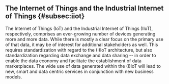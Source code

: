 ## The Internet of Things and the Industrial Internet of Things {#subsec:iiot}

The Internet of Things (IoT) and the Industrial Internet of Things
(IIoT), respectively, comprises an ever-growing number of devices
generating more and more data. While there is mostly a clear focus on
the primary use of that data, it may be of interest for additional
stakeholders as well. This requires standardization with regard to the
(I)IoT architecture, but also standardization regarding data exchange
and data sharing -- in order to enable the data economy and facilitate
the establishment of data marketplaces. The wide use of data generated
within the (I)IoT will lead to new, smart and data centric services in
conjunction with new business models.
